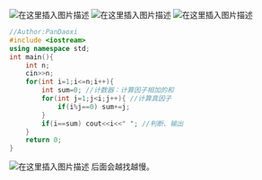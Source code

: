 ![在这里插入图片描述](https://pic.2ge.org/cdn/?url=https://img-blog.csdnimg.cn/0bde0c6aa0204cac8d278e6175a7e7fb.png?x-oss-process=image/watermark,type_d3F5LXplbmhlaQ,shadow_50,text_Q1NETiBA5r2Y6YGT54a5,size_20,color_FFFFFF,t_70,g_se,x_16)
![在这里插入图片描述](https://pic.2ge.org/cdn/?url=https://img-blog.csdnimg.cn/ba5f836b3fc54604ae68c9e32a95df30.png?x-oss-process=image/watermark,type_d3F5LXplbmhlaQ,shadow_50,text_Q1NETiBA5r2Y6YGT54a5,size_20,color_FFFFFF,t_70,g_se,x_16)
![在这里插入图片描述](https://pic.2ge.org/cdn/?url=https://img-blog.csdnimg.cn/9e25cca88bf84a2cb2424963ea9f63e2.png?x-oss-process=image/watermark,type_d3F5LXplbmhlaQ,shadow_50,text_Q1NETiBA5r2Y6YGT54a5,size_20,color_FFFFFF,t_70,g_se,x_16)

```cpp
//Author:PanDaoxi 
#include <iostream>
using namespace std;
int main(){
	int n;
	cin>>n;
	for(int i=1;i<=n;i++){
		int sum=0; //计数器：计算因子相加的和 
		for(int j=1;j<i;j++){ //计算真因子 
			if(i%j==0) sum+=j;
		}
		if(i==sum) cout<<i<<" "; //判断、输出 
	}
	return 0;
} 
```
![在这里插入图片描述](https://pic.2ge.org/cdn/?url=https://img-blog.csdnimg.cn/796455b9f7f74d2bb2557740093d4b87.png?x-oss-process=image/watermark,type_d3F5LXplbmhlaQ,shadow_50,text_Q1NETiBA5r2Y6YGT54a5,size_20,color_FFFFFF,t_70,g_se,x_16)
后面会越找越慢。
